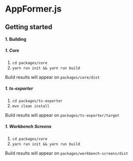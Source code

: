 # AppFormer.js


Getting started
--
#### 1. Building

##### 1. Core
1. `cd packages/core`
2. `yarn run init && yarn run build`

Build results will appear on `packages/core/dist`

##### 1. ts-exporter
1. `cd packages/ts-exporter`
2. `mvn clean install`

Build results will appear on `packages/ts-exporter/target`

##### 1. Workbench Screens
1. `cd packages/core`
2. `yarn run init && yarn run build`

Build results will appear on `packages/workbench-screens/dist`
